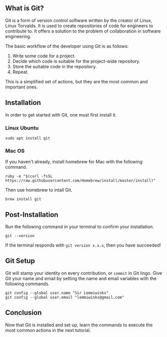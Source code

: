 ## What is Git?

Git is a form of version control software written by the creator of Linux, Linux Torvalds. It is used
to create repositories of code for engineers to contribute to. It offers a solution to the problem of
collaboration in software engineering. 

The basic workflow of the developer using Git is as follows: 
1. Write some code for a project.
2. Decide which code is suitable for the project-wide repository.
3. Store the suitable code in the repository.
4. Repeat.

This is a simplified set of actions, but they are the most common and important ones.


## Installation

In order to get started with Git, one must first install it. 

### Linux Ubuntu

```
sudo apt install git
```


### Mac OS

If you haven't already, install homebrew for Mac with the following command.

```
ruby -e "$(curl -fsSL https://raw.githubusercontent.com/Homebrew/install/master/install)"
```

Then use homebrew to intall Git.
```
brew install git
```

## Post-Installation

Run the following command in your terminal to confirm your installation.

```
git --version
```

If the terminal responds with `git version x.x.x`, then you have succeeded!

## Git Setup

Git will stamp your identity on every contribution, or `commit` in Git lingo. Give Git your name
and email by setting the name and email variables with the following commands.

```
git config --global user.name "Sir Lemmiwinks"
git config --global user.email "lemmiwinks@gmail.com"
```

## Conclusion

Now that Git is installed and set up, learn the commands to execute the most common actions in the next tutorial.

